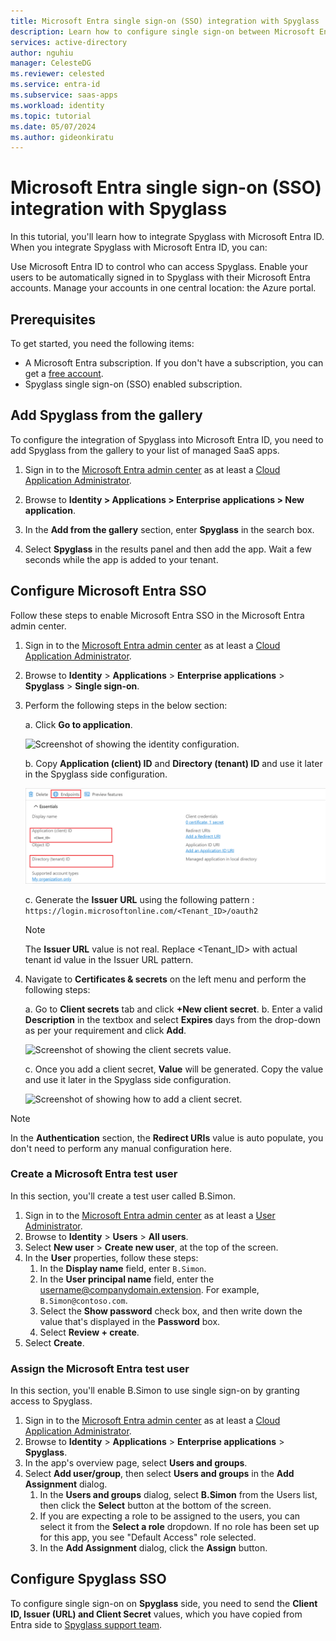 ```yaml
---
title: Microsoft Entra single sign-on (SSO) integration with Spyglass
description: Learn how to configure single sign-on between Microsoft Entra and Spyglass.
services: active-directory
author: nguhiu
manager: CelesteDG
ms.reviewer: celested
ms.service: entra-id
ms.subservice: saas-apps
ms.workload: identity
ms.topic: tutorial
ms.date: 05/07/2024
ms.author: gideonkiratu
---
```


# Microsoft Entra single sign-on (SSO) integration with Spyglass

In this tutorial, you'll learn how to integrate Spyglass with Microsoft Entra ID. When you integrate Spyglass with Microsoft Entra ID, you can:

Use Microsoft Entra ID to control who can access Spyglass.
Enable your users to be automatically signed in to Spyglass with their Microsoft Entra accounts.
Manage your accounts in one central location: the Azure portal.

## Prerequisites

To get started, you need the following items:

* A Microsoft Entra subscription. If you don't have a subscription, you can get a [free account](https://azure.microsoft.com/free/).
* Spyglass single sign-on (SSO) enabled subscription.

## Add Spyglass from the gallery

To configure the integration of Spyglass into Microsoft Entra ID, you need to add Spyglass from the gallery to your list of managed SaaS apps.

1. Sign in to the [Microsoft Entra admin center](https://entra.microsoft.com) as at least a [Cloud Application Administrator](~/identity/role-based-access-control/permissions-reference.md#cloud-application-administrator).

1. Browse to **Identity > Applications > Enterprise applications > New application**.

1. In the **Add from the gallery** section, enter **Spyglass** in the search box.

1. Select **Spyglass** in the results panel and then add the app. Wait a few seconds while the app is added to your tenant.

## Configure Microsoft Entra SSO

Follow these steps to enable Microsoft Entra SSO in the Microsoft Entra admin center.

1. Sign in to the [Microsoft Entra admin center](https://entra.microsoft.com) as at least a [Cloud Application Administrator](~/identity/role-based-access-control/permissions-reference.md#cloud-application-administrator).

1. Browse to **Identity** > **Applications** > **Enterprise applications** > **Spyglass** > **Single sign-on**.

1. Perform the following steps in the below section:

    a. Click **Go to application**.

    ![Screenshot of showing the identity configuration.](common/go-to-application.png)

    b. Copy **Application (client) ID** and **Directory (tenant) ID** and use it later in the Spyglass side configuration.

    ![Screenshot of application client values.](./media/spyglass-tutorial/application-id.png)

    c. Generate the **Issuer URL** using the following  pattern : `https://login.microsoftonline.com/<Tenant_ID>/oauth2`

    >[!NOTE]
    > The **Issuer URL** value is not real. Replace <Tenant_ID> with actual tenant id value in the Issuer URL pattern.

1. Navigate to **Certificates & secrets** on the left menu and perform the following steps:

    a. Go to **Client secrets** tab and click **+New client secret**.
    b. Enter a valid **Description** in the textbox and select **Expires** days from the drop-down as per your requirement and click **Add**.

    ![Screenshot of showing the client secrets value.](common/client-secret.png)

    c. Once you add a client secret, **Value** will be generated. Copy the value and use it later in the Spyglass side configuration.

    ![Screenshot of showing how to add a client secret.](common/client.png)

>[!NOTE]
> In the **Authentication** section, the **Redirect URIs** value is auto populate, you don't need to perform any manual configuration here.

### Create a Microsoft Entra test user

In this section, you'll create a test user called B.Simon.

1. Sign in to the [Microsoft Entra admin center](https://entra.microsoft.com) as at least a [User Administrator](~/identity/role-based-access-control/permissions-reference.md#user-administrator).
1. Browse to **Identity** > **Users** > **All users**.
1. Select **New user** > **Create new user**, at the top of the screen.
1. In the **User** properties, follow these steps:
   1. In the **Display name** field, enter `B.Simon`.  
   1. In the **User principal name** field, enter the username@companydomain.extension. For example, `B.Simon@contoso.com`.
   1. Select the **Show password** check box, and then write down the value that's displayed in the **Password** box.
   1. Select **Review + create**.
1. Select **Create**.

### Assign the Microsoft Entra test user

In this section, you'll enable B.Simon to use single sign-on by granting access to Spyglass.

1. Sign in to the [Microsoft Entra admin center](https://entra.microsoft.com) as at least a [Cloud Application Administrator](~/identity/role-based-access-control/permissions-reference.md#cloud-application-administrator).
1. Browse to **Identity** > **Applications** > **Enterprise applications** > **Spyglass**.
1. In the app's overview page, select **Users and groups**.
1. Select **Add user/group**, then select **Users and groups** in the **Add Assignment** dialog.
   1. In the **Users and groups** dialog, select **B.Simon** from the Users list, then click the **Select** button at the bottom of the screen.
   1. If you are expecting a role to be assigned to the users, you can select it from the **Select a role** dropdown. If no role has been set up for this app, you see "Default Access" role selected.
   1. In the **Add Assignment** dialog, click the **Assign** button.

## Configure Spyglass SSO

To configure single sign-on on **Spyglass** side, you need to send the **Client ID, Issuer (URL) and Client Secret** values, which you have copied from Entra side to [Spyglass support team](mailto:support@spyglass.software).
